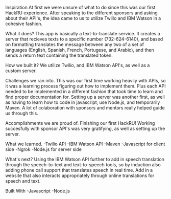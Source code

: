 Inspiration
At first we were unsure of what to do since this was our first HackRU experience. After speaking to the different sponsors and asking about their API's, the idea came to us to utilize Twilio and IBM Watson in a cohesive fashion.

What it does?
This app is basically a text-to-translate service. It creates a server that recieves texts to a specific number (732-624-6140), and based on formatting translates the message between any two of a set of languages (English, Spanish, French, Portugese, and Arabic), and then sends a return text containing the translated token.

How we built it?
We utilize Twilio, and IBM Watson API's, as well as a custom server.

Challenges we ran into.
This was our first time working heavily with APIs, so it was a learning process figuring out how to implement them. Plus each API needed to be implemented in a different fashion that took time to learn and find proper documentation for. Setting up a server was another first, as well as having to learn how to code in javascript, use Node.js, and temporarily Maven. A lot of colaboration with sponsors and mentors really helped guide us through this.

Accomplishments we are proud of.
Finishing our first HackRU! Working succesfully with sponsor API's was very gratifying, as well as setting up the server.

What we learned.
-Twilio API
-IBM Watson API
-Maven
-Javascript for client side
-Ngrok
-Node.js for server side

What's next?
Using the IBM Watson API further to add in speech translation through the speech-to-text and text-to-speech tools, so by induction also adding phone call support that translates speech in real time. Add in a website that also interacts appropriately through online translations for speech and text.

Built With
-Javascript
-Node.js

